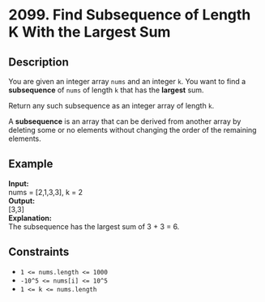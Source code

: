 # 2099. Find Subsequence of Length K With the Largest Sum

## Description

You are given an integer array `nums` and an integer `k`. You want to find a **subsequence** of `nums` of length `k` that has the **largest** sum.

Return any such subsequence as an integer array of length `k`.

A **subsequence** is an array that can be derived from another array by deleting some or no elements without changing the order of the remaining elements.

## Example

**Input:**  
nums = [2,1,3,3], k = 2
<br>
**Output:**
<br>
[3,3]
<br>
**Explanation:**
<br>
The subsequence has the largest sum of 3 + 3 = 6.

## Constraints

- `1 <= nums.length <= 1000`
- `-10^5 <= nums[i] <= 10^5`
- `1 <= k <= nums.length`
